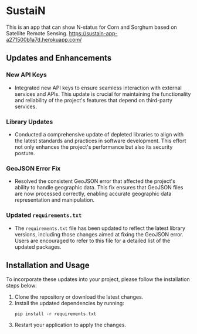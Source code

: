 # SustaiN

This is an app that can show N-status for Corn and Sorghum based on Satellite Remote Sensing.
https://sustain-app-a271500b1a7d.herokuapp.com/
## Updates and Enhancements

### New API Keys
- Integrated new API keys to ensure seamless interaction with external services and APIs. This update is crucial for maintaining the functionality and reliability of the project's features that depend on third-party services.

### Library Updates
- Conducted a comprehensive update of depleted libraries to align with the latest standards and practices in software development. This effort not only enhances the project's performance but also its security posture.

### GeoJSON Error Fix
- Resolved the consistent GeoJSON error that affected the project's ability to handle geographic data. This fix ensures that GeoJSON files are now processed correctly, enabling accurate geographic data representation and manipulation.

### Updated `requirements.txt`
- The `requirements.txt` file has been updated to reflect the latest library versions, including those changes aimed at fixing the GeoJSON error. Users are encouraged to refer to this file for a detailed list of the updated packages.

## Installation and Usage
To incorporate these updates into your project, please follow the installation steps below:

1. Clone the repository or download the latest changes.
2. Install the updated dependencies by running:
   ```
   pip install -r requirements.txt
   ```
3. Restart your application to apply the changes.

